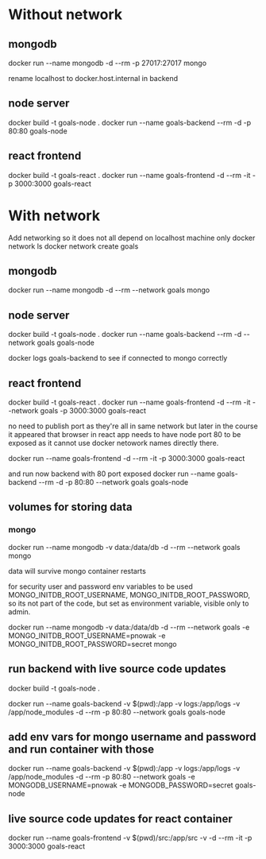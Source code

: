# Without network

## mongodb
docker run --name mongodb -d --rm -p 27017:27017  mongo

rename localhost to docker.host.internal in backend

## node server
docker build -t goals-node .
docker run --name goals-backend --rm -d -p 80:80 goals-node

## react frontend
docker build -t goals-react .
docker run --name goals-frontend -d --rm -it -p 3000:3000 goals-react

# With network

Add networking so it does not all depend on localhost machine only
docker network ls
docker network create goals

## mongodb
docker run --name mongodb -d --rm --network goals  mongo

## node server
docker build -t goals-node .
docker run --name goals-backend --rm -d --network goals goals-node

docker logs goals-backend to see if connected to mongo correctly

## react frontend
docker build -t goals-react .
docker run --name goals-frontend -d --rm -it --network goals -p 3000:3000 goals-react

no need to publish port as they're all in same network
but later in the course it appeared that browser in react app needs
to have node port 80 to be exposed as it cannot use docker netowork
names directly there.

docker run --name goals-frontend -d --rm -it -p 3000:3000 goals-react

and run now backend with 80 port exposed
docker run --name goals-backend --rm -d -p 80:80 --network goals goals-node

## volumes for storing data

### mongo
docker run --name mongodb -v data:/data/db -d --rm --network goals  mongo

data will survive mongo container restarts

for security user and password env variables to be used
MONGO_INITDB_ROOT_USERNAME, MONGO_INITDB_ROOT_PASSWORD, so its not
part of the code, but set as environment variable, visible only to admin.

docker run --name mongodb -v data:/data/db -d --rm --network goals -e MONGO_INITDB_ROOT_USERNAME=pnowak -e MONGO_INITDB_ROOT_PASSWORD=secret mongo


## run backend with live source code updates

docker build -t goals-node .

docker run --name goals-backend -v $(pwd):/app -v logs:/app/logs -v /app/node_modules -d --rm -p 80:80 --network goals goals-node

## add env vars for mongo username and password and run container with those 

docker run --name goals-backend -v $(pwd):/app -v logs:/app/logs -v /app/node_modules -d --rm -p 80:80 --network goals -e MONGODB_USERNAME=pnowak -e MONGODB_PASSWORD=secret goals-node

## live source code updates for react container

docker run --name goals-frontend -v $(pwd)/src:/app/src -v -d --rm -it -p 3000:3000 goals-react